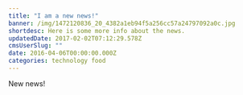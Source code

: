 ```yaml
---
title: "I am a new news!"
banner: /img/1472120836_20_4382a1eb94f5a256cc57a24797092a0c.jpg
shortdesc: Here is some more info about the news.
updatedDate: 2017-02-02T07:12:29.578Z
cmsUserSlug: ""
date: 2016-04-06T00:00:00.000Z
categories: technology food
---
```


New news!
